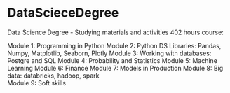 # DataScieceDegree
Data Science Degree - Studying materials and activities
402 hours course:

Module 1: Programming in Python
Module 2: Python DS Libraries: Pandas, Numpy, Matplotlib, Seaborn, Plotly
Module 3: Working with databases: Postgre and SQL
Module 4: Probability and Statistics
Module 5: Machine Learning
Module 6: Finance
Module 7: Models in Production
Module 8: Big data: databricks, hadoop, spark  
Module 9: Soft skills
